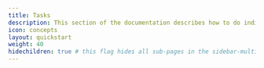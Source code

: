 ```yaml
---
title: Tasks
description: This section of the documentation describes how to do individual tasks with Keptn
icon: concepts
layout: quickstart
weight: 40
hidechildren: true # this flag hides all sub-pages in the sidebar-multicard.html
---
```


